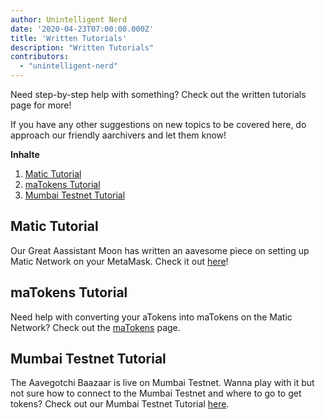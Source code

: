 ```yaml
---
author: Unintelligent Nerd
date: '2020-04-23T07:00:00.000Z'
title: 'Written Tutorials'
description: "Written Tutorials"
contributors:
  - "unintelligent-nerd"
---
```


Need step-by-step help with something? Check out the written tutorials page for more!

If you have any other suggestions on new topics to be covered here, do approach our friendly aarchivers and let them know!

<div class="contentsBox">

**Inhalte**

<ol>
<li><a href=#matic-tutorial>Matic Tutorial</a></li>
<li><a href=#matokens-tutorial>maTokens Tutorial</a></li>
<li><a href=#mumbai-testnet-tutorial>Mumbai Testnet Tutorial</a></li>
</ol>

</div>

## Matic Tutorial
Our Great Aassistant Moon has written an aavesome piece on setting up Matic Network on your MetaMask. Check it out [here](/matic)!

## maTokens Tutorial
Need help with converting your aTokens into maTokens on the Matic Network? Check out the [maTokens](/matokens) page.

## Mumbai Testnet Tutorial
The Aavegotchi Baazaar is live on Mumbai Testnet. Wanna play with it but not sure how to connect to the Mumbai Testnet and where to go to get tokens? Check out our Mumbai Testnet Tutorial [here](/mumbai-testnet).